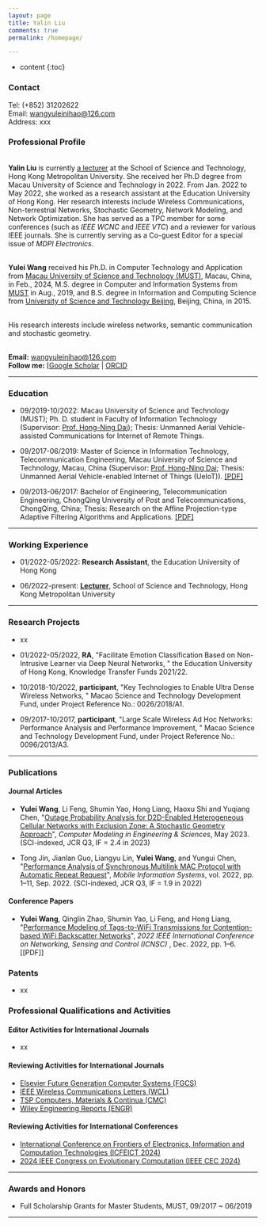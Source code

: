 ```yaml
---
layout: page
title: Yalin Liu
comments: true
permalink: /homepage/

---
```


* content
{:toc}

### Contact

Tel: (+852) 31202622<br>
Email: wangyuleinihao@126.com<br> 
Address: xxx

### Professional Profile
 
<br>**Yalin Liu** is currently [a lecturer](https://www.hkmu.edu.hk/st/people/key-staff/staff-profile/?email=ylliu&unit=S&T&po=N) at the School of Science and Technology,  Hong Kong Metropolitan University. She received her Ph.D degree from Macau University of Science and Technology in 2022. From Jan. 2022 to May 2022,  she worked as a research assistant at the Education University of Hong Kong. Her research interests include Wireless Communications,  Non-terrestrial Networks,  Stochastic Geometry,  Network Modeling,  and Network Optimization. She has served as a TPC member for some conferences (such as *IEEE WCNC* and *IEEE VTC*) and a reviewer for various IEEE journals. She is currently serving as a Co-guest Editor for a special issue of *MDPI Electronics*. <br>

<br> **Yulei Wang** received his Ph.D. in Computer Technology and Application from [Macau University of Science and Technology (MUST)](https://www.must.edu.mo/), Macau, China, in Feb., 2024, M.S. degree in Computer and Information Systems from [MUST](https://www.must.edu.mo/) in Aug., 2019, and B.S. degree in Information and Computing Science from [University of Science and Technology Beijing](https://www.ustb.edu.cn/), Beijing, China, in 2015. 

<br> His research interests include wireless networks, semantic communication and stochastic geometry.

<br> **Email:** <wangyuleinihao@126.com>  &emsp; 
<br> **Follow me:** [[Google Scholar](https://scholar.google.com/citations?user=jI5bF5QAAAAJ&hl=zh-CN) | [ORCID](https://orcid.org/0000-0002-6246-7621) &emsp;

---

### Education 

* 09/2019-10/2022: Macau University of Science and Technology (MUST); Ph. D. student in Faculty of Information Technology (Supervisor: [Prof. Hong-Ning Dai](https://www.henrylab.net/pubtype/journal/)); Thesis: Unmanned Aerial Vehicle-assisted Communications for Internet of Remote Things. 

* 09/2017-06/2019: Master of Science in Information Technology,  Telecommunication Engineering,  Macau University of Science and Technology,  Macau,  China (Supervisor: [Prof. Hong-Ning Dai](https://www.henrylab.net/pubtype/journal/); Thesis: Unmanned Aerial Vehicle-enabled Internet of Things (UeIoT)). [[PDF]](https://github.com/yalin-liu/yalin-liu.github.io/blob/d82d9ad7fcb415b7500a357307ff06702e5ae261/papers/Master_Thesis.pdf)

* 09/2013-06/2017: Bachelor of Engineering,  Telecommunication Engineering,  ChongQing University of Post and Telecommunications,  ChongQing,  China; Thesis: Research on the Affine Projection-type Adaptive Filtering Algorithms and Applications. [[PDF]](https://github.com/yalin-liu/yalin-liu.github.io/blob/d82d9ad7fcb415b7500a357307ff06702e5ae261/papers/Bach_Thesis.pdf)

---

### Working Experience 

* 01/2022-05/2022: **Research Assistant**,  the Education University of Hong Kong
  
* 06/2022-present: [**Lecturer**](https://www.hkmu.edu.hk/st/sc/people/key-staff/staff-profile/?email=ylliu&unit=ST&po=N),  School of Science and Technology,  Hong Kong Metropolitan University
  
---

### Research Projects

* xx

* 01/2022-05/2022,  **RA**,  "Facilitate Emotion Classification Based on Non-Intrusive Learner via Deep Neural Networks, " the Education University of Hong Kong,  Knowledge Transfer Funds 2021/22.

* 10/2018-10/2022,  **participant**,  "Key Technologies to Enable Ultra Dense Wireless Networks, " Macao Science and Technology Development Fund,  under Project Reference No.: 0026/2018/A1.

* 09/2017-10/2017,  **participant**,  "Large Scale Wireless Ad Hoc Networks: Performance Analysis and Performance Improvement, " Macao Science and Technology Development Fund,  under Project Reference No.: 0096/2013/A3.
  
---

### Publications
#### Journal Articles

* **Yulei Wang**,  Li Feng, Shumin Yao, Hong Liang, Haoxu Shi and Yuqiang Chen, "[Outage Probability Analysis for D2D-Enabled Heterogeneous Cellular Networks with Exclusion Zone: A Stochastic Geometry Approach](https://www.techscience.com/CMES/v138n1/54254)", *Computer Modeling in Engineering & Sciences*, May 2023. (SCI-indexed, JCR Q3, IF = 2.4 in 2023)

* Tong Jin, Jianlan Guo, Liangyu Lin, **Yulei Wang**, and Yungui Chen, "[Performance Analysis of Synchronous Multilink MAC Protocol with Automatic Repeat Request](https://www.hindawi.com/journals/misy/2022/4049008/)", *Mobile Information Systems*, vol. 2022, pp. 1–11, Sep. 2022. (SCI-indexed, JCR Q3, IF = 1.9 in 2022)
                                

#### Conference Papers

* **Yulei Wang**, Qinglin Zhao, Shumin Yao, Li Feng, and Hong Liang,  "[Performance Modeling of Tags-to-WiFi Transmissions for Contention-based WiFi Backscatter Networks](https://ieeexplore.ieee.org/document/10004070)", *2022 IEEE International Conference on Networking, Sensing and Control (ICNSC)* , Dec. 2022, pp. 1–6. [[PDF]]


### Patents

* xx

### Professional Qualifications and Activities


#### Editor Activities for International Journals

* xx

#### Reviewing Activities for International Journals

* [Elsevier Future Generation Computer Systems (FGCS)](https://www.sciencedirect.com/journal/future-generation-computer-systems)
* [IEEE Wireless Communications Letters (WCL)](https://www.comsoc.org/publications/journals/ieee-wcl)
* [TSP Computers, Materials & Continua (CMC)](https://www.techscience.com/journal/cmc)
* [Wiley Engineering Reports (ENGR)](https://onlinelibrary.wiley.com/journal/25778196)

#### Reviewing Activities for International Conferences

* [International Conference on Frontiers of Electronics, Information and Computation Technologies (ICFEICT 2024)](https://www.feict.net/)
* [2024 IEEE Congress on Evolutionary Computation (IEEE CEC 2024)](https://www.aconf.org/conf_193157.html)

---

### Awards and Honors
*  Full Scholarship Grants for Master Students,  MUST,  09/2017 ~ 06/2019

---
